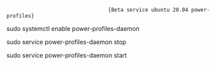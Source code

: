                                      {Beta service ubuntu 20.04 power-profiles}

sudo systemctl enable power-profiles-daemon

sudo service power-profiles-daemon stop

sudo service power-profiles-daemon start
